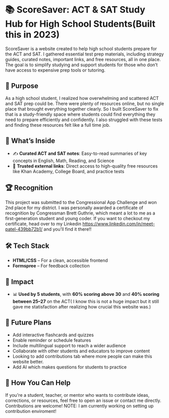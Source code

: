 # 📚 ScoreSaver: ACT & SAT Study Hub for High School Students(Built this in 2023)

ScoreSaver is a website created to help high school students prepare for the ACT and SAT. I gathered essential test prep materials, including strategy guides, curated notes, important links, and free resources, all in one place. The goal is to simplify studying and support students for those who don’t have access to expensive prep tools or tutoring.

## 🎯 Purpose
As a high school student, I realized how overwhelming and scattered ACT and SAT prep could be. There were plenty of resources online, but no single place that brought everything together clearly. So I built ScoreSaver to fix that is a  study-friendly space where students could find everything they need to prepare efficiently and confidently. I also struggled with these tests and finding these resources felt like a full time job.

## 🧠 What’s Inside
- ✍️ **Curated ACT and SAT notes**: Easy-to-read summaries of key concepts in English, Math, Reading, and Science  
- 🔗 **Trusted external links**: Direct access to high-quality free resources like Khan Academy, College Board, and practice tests  

## 🏆 Recognition
This project was submitted to the Congressional App Challenge and won 2nd place for my district. I was personally awarded a certificate of recognition by Congressman Brett Guthrie, which meant a lot to me as a first-generation student and young coder. If you want to checkout my certificate, head over to my Linkedin https://www.linkedin.com/in/meet-patel-439bb72b1/ and you'll find it there!!
## 🛠 Tech Stack
- **HTML/CSS** – For a clean, accessible frontend  
- **Formspree** – For feedback collection

## 🌟 Impact
- 📊 **Used by 5 students**, with **60% scoring above 30** and **40% scoring between 25–27** on the ACT( I know this is not a huge impact but it still gave me statisfaction after realizing how crucial this website was.)

## 📌 Future Plans
- Add interactive flashcards and quizzes  
- Enable reminder or schedule features  
- Include multilingual support to reach a wider audience  
- Collaborate with other students and educators to improve content
- Looking to add contributions tab where more people can make this website better.
- Add AI which makes questions for students to practice

## 🤝 How You Can Help
If you're a student, teacher, or mentor who wants to contribute ideas, corrections, or resources, feel free to open an issue or contact me directly. Contributions are welcome! NOTE: I am currently working on setting up contribution enviroment!


